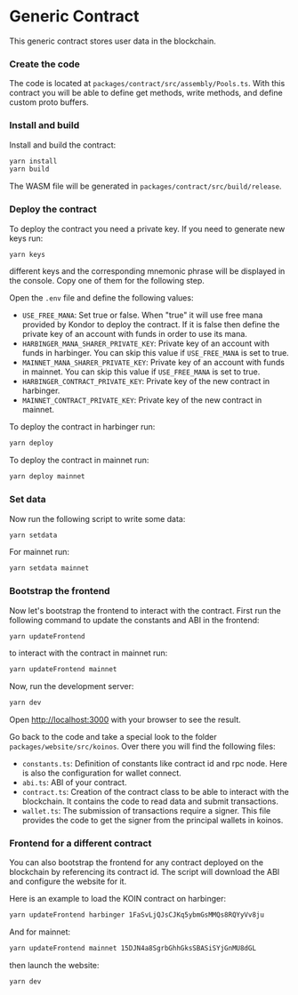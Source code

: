 # Generic Contract

This generic contract stores user data in the blockchain.

### Create the code

The code is located at `packages/contract/src/assembly/Pools.ts`. With this contract you will be able to define get methods, write methods, and define custom proto buffers.

### Install and build

Install and build the contract:

```sh
yarn install
yarn build
```

The WASM file will be generated in `packages/contract/src/build/release`.

### Deploy the contract

To deploy the contract you need a private key. If you need to generate new keys run:

```sh
yarn keys
```

different keys and the corresponding mnemonic phrase will be displayed in the console. Copy one of them for the following step.

Open the `.env` file and define the following values:

- `USE_FREE_MANA`: Set true or false. When "true" it will use free mana provided by Kondor to deploy the contract. If it is false then define the private key of an account with funds in order to use its mana.
- `HARBINGER_MANA_SHARER_PRIVATE_KEY`: Private key of an account with funds in harbinger. You can skip this value if `USE_FREE_MANA` is set to true.
- `MAINNET_MANA_SHARER_PRIVATE_KEY`: Private key of an account with funds in mainnet. You can skip this value if `USE_FREE_MANA` is set to true.
- `HARBINGER_CONTRACT_PRIVATE_KEY`: Private key of the new contract in harbinger.
- `MAINNET_CONTRACT_PRIVATE_KEY`: Private key of the new contract in mainnet.

To deploy the contract in harbinger run:

```sh
yarn deploy
```

To deploy the contract in mainnet run:

```sh
yarn deploy mainnet
```

### Set data

Now run the following script to write some data:

```sh
yarn setdata
```

For mainnet run:

```sh
yarn setdata mainnet
```

### Bootstrap the frontend

Now let's bootstrap the frontend to interact with the contract. First run the following command to update the constants and ABI in the frontend:

```bash
yarn updateFrontend
```

to interact with the contract in mainnet run:

```bash
yarn updateFrontend mainnet
```

Now, run the development server:

```bash
yarn dev
```

Open [http://localhost:3000](http://localhost:3000) with your browser to see the result.

Go back to the code and take a special look to the folder `packages/website/src/koinos`. Over there you will find the following files:

- `constants.ts`: Definition of constants like contract id and rpc node. Here is also the configuration for wallet connect.
- `abi.ts`: ABI of your contract.
- `contract.ts`: Creation of the contract class to be able to interact with the blockchain. It contains the code to read data and submit transactions.
- `wallet.ts`: The submission of transactions require a signer. This file provides the code to get the signer from the principal wallets in koinos.

### Frontend for a different contract

You can also bootstrap the frontend for any contract deployed on the blockchain by
referencing its contract id. The script will download the ABI and configure the website for it.

Here is an example to load the KOIN contract on harbinger:

```bash
yarn updateFrontend harbinger 1FaSvLjQJsCJKq5ybmGsMMQs8RQYyVv8ju
```

And for mainnet:

```bash
yarn updateFrontend mainnet 15DJN4a8SgrbGhhGksSBASiSYjGnMU8dGL
```

then launch the website:

```bash
yarn dev
```
